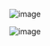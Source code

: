 ![image](https://github.com/user-attachments/assets/5a2cd811-acf1-4afd-a856-9857f60bcf49)

![image](https://github.com/user-attachments/assets/9a1649f0-c825-4988-8225-e7e97d608fe7)
